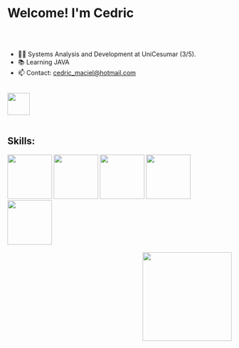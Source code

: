 <h1>Welcome! I'm Cedric</h1> 
<br>
<br>

- 👨‍💻 Systems Analysis and Development at UniCesumar (3/5).
- 📚 Learning JAVA
- 📫 Contact: cedric_maciel@hotmail.com
<br>
<a href="https://www.linkedin.com/in/cedric-maciel-2a5aa01b5/" target="_blank"><img src="https://img.freepik.com/fotos-premium/logotipo-quadrado-do-linkedin-isolado-em-fundo-branco_469489-1030.jpg" target="_blank" width="50"></a>
<br>
<br>
<h2 align="left">Skills:</h2>
<p align="left"> <img src="https://images.ctfassets.net/skvkiv2kg4h0/aeSMfrcEd0SP1mEk0WYVE/9156b2596cd65d90da0ea2e32641252e/intro-html-css.jpg?w=534&h=300&fl=progressive&q=50&fm=jpg" width="100"> <img src="https://upload.wikimedia.org/wikipedia/commons/thumb/9/99/Unofficial_JavaScript_logo_2.svg/2000px-Unofficial_JavaScript_logo_2.svg.png" width="100">  <img src="https://usemobile.com.br/wp-content/uploads/2022/08/react-native-logo.png" width="100"> <img src="https://encrypted-tbn0.gstatic.com/images?q=tbn:ANd9GcTXKq78eFRgUvhos_SKDxlmKFuAIEOU2oVPBA&s" width="100"> <img src="https://banner2.cleanpng.com/20181109/oll/kisspng-java-development-kit-logo-programming-language-por-java-logo-svg-5be5b5a7384425.8069537615417809032305.jpg" width="100"</p>

<br>
<br>

<img src ="https://roadiecrew.com/wp-content/uploads/Iron-Maiden-5-e1626703336936.jpg" width="200" align="right">
